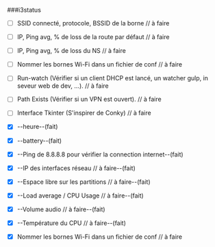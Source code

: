 ###i3status

- [ ] SSID connecté, protocole, BSSID de la borne // à faire
- [ ] IP, Ping avg, % de loss de la route par défaut // à faire
- [ ] IP, Ping avg, % de loss du NS // à faire
- [ ] Nommer les bornes Wi-Fi dans un fichier de conf // à faire
- [ ] Run-watch (Vérifier si un client DHCP est lancé, un watcher gulp, in seveur web de dev, ...). // à faire
- [ ] Path Exists (Vérifier si un VPN est ouvert). // à faire
- [ ] Interface Tkinter (S'inspirer de Conky) // à faire
- [x] --heure--(fait)
- [x] --battery--(fait)
- [x] --Ping de 8.8.8.8 pour vérifier la connection internet--(fait)
- [x] --IP des interfaces réseau // à faire--(fait)
- [x] --Espace libre sur les partitions // à faire--(fait)
- [x] --Load average / CPU Usage // à faire--(fait)
- [x] --Volume audio // à faire--(fait)
- [x] --Température du CPU // à faire--(fait)
- [x] Nommer les bornes Wi-Fi dans un fichier de conf // à faire

